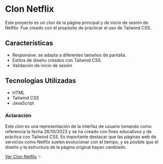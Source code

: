 # Clon  Netflix
Este proyecto es un clon de la página principal y de inicio de sesión de Netflix. Fue creado con el propósito de practicar el uso de Tailwind CSS. 
## Características
- Responsive: se adapta a diferentes tamaños de pantalla.
- Estilos de diseño creados con Tailwind CSS.
- Validación de inicio de sesión

## Tecnologías Utilizadas
- HTML
- Tailwind CSS
- JavaScript

### Aclaración
Este clon es una representación de la interfaz de usuario tomando como referencia la fecha 26/10/2023 y se ha creado con fines educativos y de práctica con Tailwind CSS. Es importante destacar que las páginas web de servicios como Netflix suelen evolucionar con el tiempo, y es posible que el diseño y la estructura de la página original hayan cambiado.

[Ver Clon Netflix](https://clon-netflix-francojnieva.netlify.app) ✨
